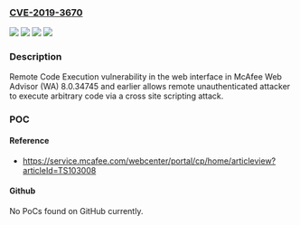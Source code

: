 ### [CVE-2019-3670](https://cve.mitre.org/cgi-bin/cvename.cgi?name=CVE-2019-3670)
![](https://img.shields.io/static/v1?label=Product&message=Web%20Advisor%20(WA)&color=blue)
![](https://img.shields.io/static/v1?label=Version&message=8.0.0.x%20&color=brightgreen)
![](https://img.shields.io/static/v1?label=Version&message=8.0.x%20&color=brightgreen)
![](https://img.shields.io/static/v1?label=Vulnerability&message=Remote%20Code%20Execution%20vulnerability&color=brightgreen)

### Description

Remote Code Execution vulnerability in the web interface in McAfee Web Advisor (WA) 8.0.34745 and earlier allows remote unauthenticated attacker to execute arbitrary code via a cross site scripting attack.

### POC

#### Reference
- https://service.mcafee.com/webcenter/portal/cp/home/articleview?articleId=TS103008

#### Github
No PoCs found on GitHub currently.

